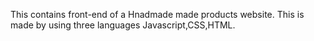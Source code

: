 This contains front-end of a Hnadmade made products website.
This is made by using three languages Javascript,CSS,HTML.
